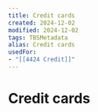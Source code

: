 ```yaml
---
title: Credit cards
created: 2024-12-02
modified: 2024-12-02
tags: TBSMetadata
alias: Credit cards
usedFor:
- "[[4424 Credit]]"
---
```

# Credit cards

